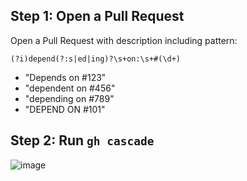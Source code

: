 ## Step 1: Open a Pull Request

Open a Pull Request with description including pattern:

```regex
(?i)depend(?:s|ed|ing)?\s+on:\s+#(\d+)
```

- "Depends on #123"
- "dependent on #456"
- "depending on #789"
- "DEPEND ON #101"

## Step 2: Run `gh cascade`

![image](https://github.com/user-attachments/assets/362537f2-b26b-4e3b-9397-10c236f02b8b)
